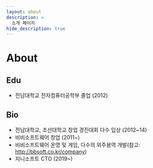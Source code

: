 ```yaml
---
layout: about
description: >
  소개 페이지
hide_description: true
---
```


# About

<!--author-->

## Edu

- 전남대학교 전자컴퓨터공학부 졸업 (2012)

## Bio

- 전남대학교, 조선대학교 창업 경진대회 다수 입상 (2012~14)
- 비비소프트웨어 창업 (2011~)
- 비비소프트웨어 운영 및 게임, 다수의 외주용역 개발(참고: <http://bbsoft.co.kr/company>)
- 지니소프트 CTO (2019~)
